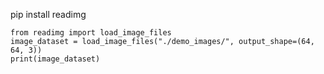 pip install readimg

```
from readimg import load_image_files
image_dataset = load_image_files("./demo_images/", output_shape=(64, 64, 3))
print(image_dataset)
```